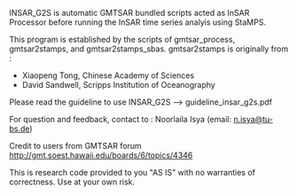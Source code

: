 INSAR_G2S is automatic GMTSAR bundled scripts acted as InSAR Processor before
running the InSAR time series analyis using StaMPS.
 
This program is established by the scripts of gmtsar_process, gmtsar2stamps, and gmtsar2stamps_sbas.
gmtsar2stamps is originally from :
- Xiaopeng Tong, Chinese Academy of Sciences
- David Sandwell, Scripps Institution of Oceanography

Please read the guideline to use INSAR_G2S --> guideline_insar_g2s.pdf

For question and feedback, contact to : Noorlaila Isya (email: n.isya@tu-bs.de)

Credit to users from GMTSAR forum
http://gmt.soest.hawaii.edu/boards/6/topics/4346

This is research code provided to you "AS IS" with no warranties of correctness. Use at your own risk.

